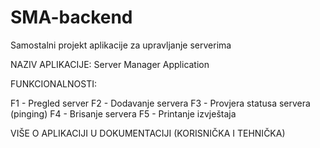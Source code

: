 # SMA-backend
Samostalni projekt aplikacije za upravljanje serverima

NAZIV APLIKACIJE: Server Manager Application

FUNKCIONALNOSTI:

F1 - Pregled server
F2 - Dodavanje servera
F3 - Provjera statusa servera (pinging)
F4 - Brisanje servera
F5 - Printanje izvještaja

VIŠE O APLIKACIJI U DOKUMENTACIJI (KORISNIČKA I TEHNIČKA)
